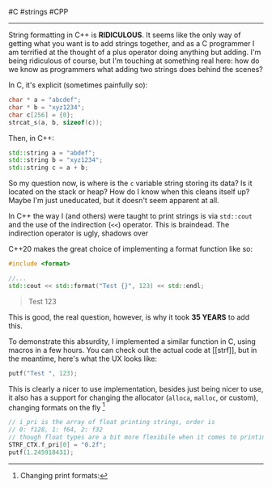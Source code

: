 #C #strings #CPP

---
String formatting in C++ is **RIDICULOUS**. It seems like the only way of getting what you want is to add strings together, and as a C programmer I am terrified at the thought of a plus operator doing anything but adding. I'm being ridiculous of course, but I'm touching at something real here: how do we know as programmers what adding two strings does behind the scenes?

In C, it's explicit (sometimes painfully so):
```C
char * a = "abcdef";
char * b = "xyz1234";
char c[256] = {0};
strcat_s(a, b, sizeof(c));
```
Then, in C++:
```CPP
std::string a = "abdef";
std::string b = "xyz1234";
std::string c = a + b;
```
So my question now, is where is the `c` variable string storing its data? Is it located on the stack or heap? How do I know when this cleans itself up? Maybe I'm just uneducated, but it doesn't seem apparent at all.

In C++ the way I (and others) were taught to print strings is via `std::cout` and the use of the indirection (`<<`) operator. This is braindead. The indirection operator is ugly, shadows over  

C++20 makes the great choice of implementing a format function like so:
```C++
#include <format>

//...
std::cout << std::format("Test {}", 123) << std::endl;
```
> Test 123

This is good, the real question, however, is why it took **35 YEARS** to add this. 

To demonstrate this absurdity, I implemented a similar function in C, using macros in a few hours. You can check out the actual code at [[strf]], but in the meantime, here's what the UX looks like:

```C
putf("Test ", 123);
```

This is clearly a nicer to use implementation, besides just being nicer to use, it also has a support for changing the allocator (`alloca`, `malloc`, or custom), changing formats on the fly [^1]


[^1]: Changing print formats:
```C
// i_pri is the array of float printing strings, order is
// 0: f128, 1: f64, 2: f32
// though float types are a bit more flexibile when it comes to printing
STRF_CTX.f_pri[0] = "0.2f";
putf(1.245918431);
```
> 